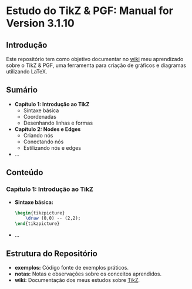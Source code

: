 # Estudo do TikZ & PGF: Manual for Version 3.1.10

## Introdução
Este repositório tem como objetivo documentar no [wiki](https://github.com/DeiseFreire/TikZ/wiki) meu aprendizado sobre o TikZ & PGF, uma ferramenta para criação de gráficos e diagramas utilizando LaTeX.

## Sumário
* **Capítulo 1: Introdução ao TikZ**
    * Sintaxe básica
    * Coordenadas
    * Desenhando linhas e formas
* **Capítulo 2: Nodes e Edges**
    * Criando nós
    * Conectando nós
    * Estilizando nós e edges
* ...

## Conteúdo
### Capítulo 1: Introdução ao TikZ
* **Sintaxe básica:**
    ```latex
    \begin{tikzpicture}
        \draw (0,0) -- (2,2);
    \end{tikzpicture}
    ```
* ...
## Estrutura do Repositório

* **exemplos:** Código fonte de exemplos práticos.
* **notas:** Notas e observações sobre os conceitos aprendidos.
* **wiki:** Documentação dos meus estudos sobre [TikZ](https://github.com/DeiseFreire/TikZ/wiki).


